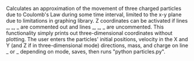 Calculates an approximation of the movement of three charged particles due to Coulomb's Law during some time interval,
limited to the x-y plane due to limitations in graphing library. Z coordinates can be activated if lines _, _, _ are
commented out and lines _, _, _ are uncommented. This functionality simply prints out three-dimensional coordinates
without plotting. The user enters the particles' initial positions, velocity in the X and Y (and Z if in three-dimensional
mode) directions, mass, and charge on line _ or _ depending on mode, saves, then runs "python particles.py".
